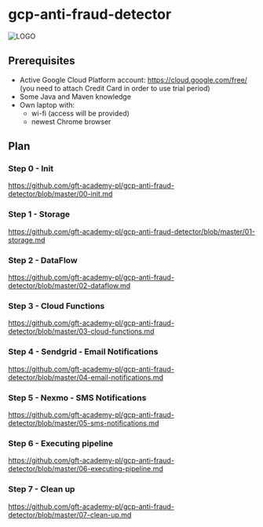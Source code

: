 # gcp-anti-fraud-detector

![LOGO](https://raw.githubusercontent.com/gft-academy-pl/gcp-anti-fraud-detector/master/assets/gft-academy.png)

## Prerequisites

* Active Google Cloud Platform account: https://cloud.google.com/free/ (you need to attach Credit Card in order to use trial period)
* Some Java and Maven knowledge
* Own laptop with:
  * wi-fi (access will be provided)
  * newest Chrome browser

## Plan

### Step 0 - Init

https://github.com/gft-academy-pl/gcp-anti-fraud-detector/blob/master/00-init.md

### Step 1 - Storage

https://github.com/gft-academy-pl/gcp-anti-fraud-detector/blob/master/01-storage.md

### Step 2 - DataFlow

https://github.com/gft-academy-pl/gcp-anti-fraud-detector/blob/master/02-dataflow.md

### Step 3 - Cloud Functions

https://github.com/gft-academy-pl/gcp-anti-fraud-detector/blob/master/03-cloud-functions.md

### Step 4 - Sendgrid - Email Notifications

https://github.com/gft-academy-pl/gcp-anti-fraud-detector/blob/master/04-email-notifications.md

### Step 5 - Nexmo - SMS Notifications

https://github.com/gft-academy-pl/gcp-anti-fraud-detector/blob/master/05-sms-notifications.md

### Step 6 - Executing pipeline

https://github.com/gft-academy-pl/gcp-anti-fraud-detector/blob/master/06-executing-pipeline.md

### Step 7 - Clean up

https://github.com/gft-academy-pl/gcp-anti-fraud-detector/blob/master/07-clean-up.md
